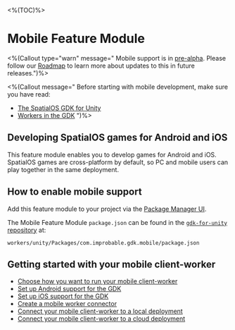 <%(TOC)%>

# Mobile Feature Module

<%(Callout type="warn" message=" Mobile support is in [pre-alpha](https://docs.improbable.io/reference/latest/shared/release-policy#maturity-stages). Please follow our [Roadmap](https://github.com/spatialos/gdk-for-unity/projects/1) to learn more about updates to this in future releases.")%>

<%(Callout message="
Before starting with mobile development, make sure you have read:

  * [The SpatialOS GDK for Unity]({{urlRoot}}/reference/overview)
  * [Workers in the GDK]({{urlRoot}}/reference/concepts/worker)
")%>

## Developing SpatialOS games for Android and iOS

This feature module enables you to develop games for Android and iOS. SpatialOS games are cross-platform by default, so PC and mobile users can play together in the same deployment.

## How to enable mobile support

Add this feature module to your project via the [Package Manager UI](https://docs.unity3d.com/Packages/com.unity.package-manager-ui@2.0/manual/index.html#specifying-a-local-package-location).

The Mobile Feature Module `package.json` can be found in the [`gdk-for-unity` repository](https://github.com/spatialos/gdk-for-unity) at:

```text
workers/unity/Packages/com.improbable.gdk.mobile/package.json
```

## Getting started with your mobile client-worker

  * [Choose how you want to run your mobile client-worker]({{urlRoot}}/modules/mobile/run-client)
  * [Set up Android support for the GDK]({{urlRoot}}/modules/mobile/setup-android)
  * [Set up iOS support for the GDK]({{urlRoot}}/modules/mobile/setup-ios)
  * [Create a mobile worker connector]({{urlRoot}}/modules/mobile/worker-connector)
  * [Connect your mobile client-worker to a local deployment]({{urlRoot}}/modules/mobile/local-deploy)
  * [Connect your mobile client-worker to a cloud deployment]({{urlRoot}}/modules/mobile/cloud-deploy)
